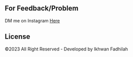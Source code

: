 ## For Feedback/Problem

DM me on Instagram [Here](https://www.instagram.com/dooo_dott/)

## License

©2023 All Right Reserved - Developed by Ikhwan Fadhilah
